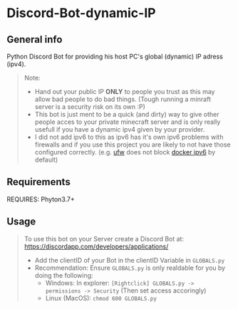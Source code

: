 # Discord-Bot-dynamic-IP
## General info
Python Discord Bot for providing his host PC's global (dynamic) IP adress (ipv4).

> Note: 
> - Hand out your public IP **ONLY** to people you trust as this may allow bad people to do bad things. (Tough running a minraft server is a security risk on its own :P) 
> - This bot is just ment to be a quick (and dirty) way to give other people acces to your private minecraft server and is only really usefull if you have a dynamic ipv4 given by your provider. 
> - I did not add ipv6 to this as ipv6 has it's own ipv6 problems with firewalls and if you use this project you are likely to not have those configured correctly. (e.g. [ufw](https://wiki.ubuntuusers.de/ufw/) does not block [docker ipv6](https://docs.docker.com/engine/network/packet-filtering-firewalls/#docker-and-ufw) by default) 

## Requirements
REQUIRES: Phyton3.7+

## Usage
> To use this bot on your Server create a Discord Bot at: https://discordapp.com/developers/applications/
> - Add the clientID of your Bot in the clientID Variable in `GLOBALS.py`
> - Recommendation: Ensure `GLOBALS.py` is only realdable for you by doing the following:
>   - Windows: In explorer: `[Rightclick] GLOBALS.py -> permissions -> Security` (Then set access accoringly)
>   - Linux (MacOS): `chmod 600 GLOBALS.py`
